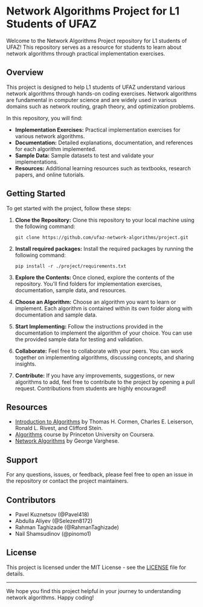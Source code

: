 # Network Algorithms Project for L1 Students of UFAZ

Welcome to the Network Algorithms Project repository for L1 students of UFAZ! This repository serves as a resource for students to learn about network algorithms through practical implementation exercises.

## Overview

This project is designed to help L1 students of UFAZ understand various network algorithms through hands-on coding exercises. Network algorithms are fundamental in computer science and are widely used in various domains such as network routing, graph theory, and optimization problems.

In this repository, you will find:

- **Implementation Exercises:** Practical implementation exercises for various network algorithms.
- **Documentation:** Detailed explanations, documentation, and references for each algorithm implemented.
- **Sample Data:** Sample datasets to test and validate your implementations.
- **Resources:** Additional learning resources such as textbooks, research papers, and online tutorials.

## Getting Started

To get started with the project, follow these steps:

1. **Clone the Repository:** Clone this repository to your local machine using the following command:
   ```
   git clone https://github.com/ufaz-network-algorithms/project.git
   ```

2. **Install required packages:** Install the required packages by running the following command:
   ```
   pip install -r ./project/requirements.txt
   ```

3. **Explore the Contents:** Once cloned, explore the contents of the repository. You'll find folders for implementation exercises, documentation, sample data, and resources.

4. **Choose an Algorithm:** Choose an algorithm you want to learn or implement. Each algorithm is contained within its own folder along with documentation and sample data.

5. **Start Implementing:** Follow the instructions provided in the documentation to implement the algorithm of your choice. You can use the provided sample data for testing and validation.

6. **Collaborate:** Feel free to collaborate with your peers. You can work together on implementing algorithms, discussing concepts, and sharing insights.

7. **Contribute:** If you have any improvements, suggestions, or new algorithms to add, feel free to contribute to the project by opening a pull request. Contributions from students are highly encouraged!

## Resources

- [Introduction to Algorithms](https://mitpress.mit.edu/books/introduction-algorithms-third-edition) by Thomas H. Cormen, Charles E. Leiserson, Ronald L. Rivest, and Clifford Stein.
- [Algorithms](https://algs4.cs.princeton.edu/home/) course by Princeton University on Coursera.
- [Network Algorithms](https://www.springer.com/gp/book/9783642406750) by George Varghese.

## Support

For any questions, issues, or feedback, please feel free to open an issue in the repository or contact the project maintainers.

## Contributors

- Pavel Kuznetsov (@Pavel418)
- Abdulla Aliyev (@Selezen8172)
- Rahman Taghizade (@RahmanTaghizade)
- Nail Shamsudinov (@pinomo1)

## License

This project is licensed under the MIT License - see the [LICENSE](LICENSE) file for details.

---

We hope you find this project helpful in your journey to understanding network algorithms. Happy coding!
